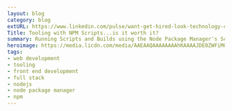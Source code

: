 ```yaml
---
layout: blog
category: blog
extURL: https://www.linkedin.com/pulse/want-get-hired-look-technology-careerlinkedin-jobs-finds-villalobos/
Title: Tooling with NPM Scripts...is it worth it?
summary: Running Scripts and Builds using the Node Package Manager's Script functionality is become more and more popular these days, but it it the best approach?
heroimage: https://media.licdn.com/media/AAEAAQAAAAAAAAhKAAAAJDE0ZWFiMGFlLWMwMTYtNGFlMC1hZjU1LTY5NGFhNmY5ZjFkNQ.jpg
tags:
- web development
- tooling
- front end development
- full stack
- nodejs
- node package manager
- npm
---
```

